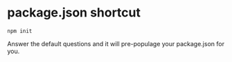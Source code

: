 # package.json shortcut

```
npm init
```

Answer the default questions and it will pre-populage your package.json for you.
